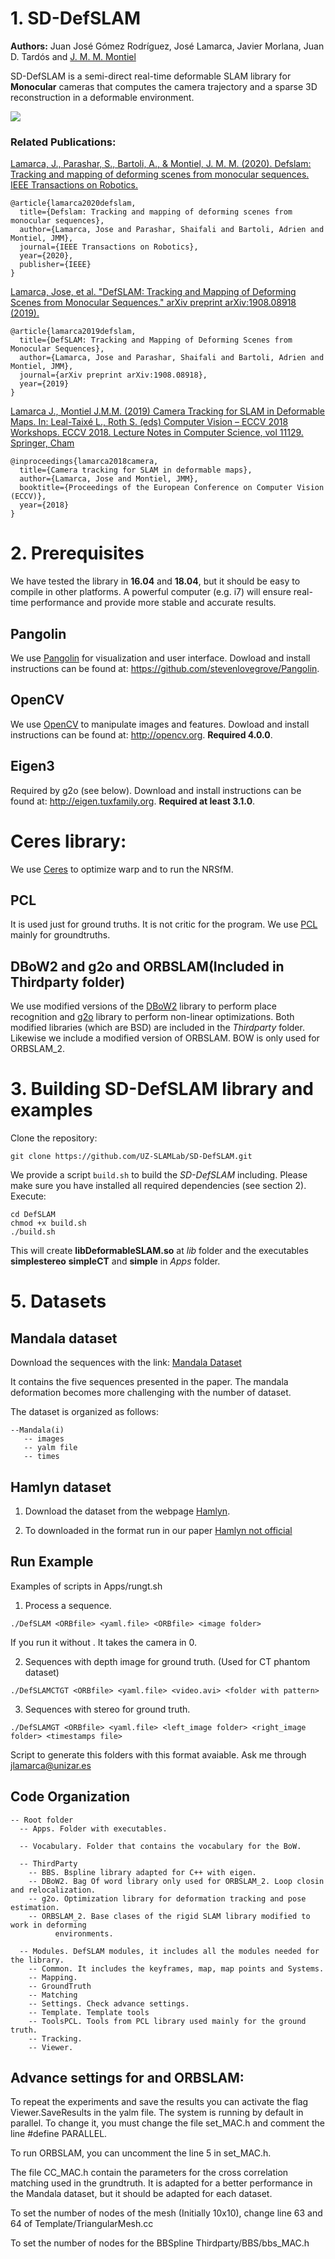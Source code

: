 # 1. SD-DefSLAM
**Authors:** Juan José Gómez Rodríguez, José Lamarca, Javier Morlana, Juan D. Tardós and [J. M. M. Montiel](http://webdiis.unizar.es/~josemari/) 

SD-DefSLAM is a semi-direct real-time deformable SLAM library for **Monocular** cameras that computes the camera trajectory and a sparse 3D reconstruction in a deformable environment.

[![](https://img.youtube.com/vi/gkcC0IR3X6A/0.jpg)](https://www.youtube.com/watch?v=gkcC0IR3X6A&feature=youtu.be)


### Related Publications:
[Lamarca, J., Parashar, S., Bartoli, A., & Montiel, J. M. M. (2020). Defslam: Tracking and mapping of deforming scenes from monocular sequences. IEEE Transactions on Robotics.](https://ieeexplore.ieee.org/abstract/document/9201190?casa_token=CEq8mKJAPFsAAAAA:Eutmf2gfImPc-6RWkhZ-VGBplY_Vuvqlezs4nRD7w0L7F_NOC-sZx8-65EZMEDkHeCpkSNAVOg)

```
@article{lamarca2020defslam,
  title={Defslam: Tracking and mapping of deforming scenes from monocular sequences},
  author={Lamarca, Jose and Parashar, Shaifali and Bartoli, Adrien and Montiel, JMM},
  journal={IEEE Transactions on Robotics},
  year={2020},
  publisher={IEEE}
}
```

[Lamarca, Jose, et al. "DefSLAM: Tracking and Mapping of Deforming Scenes from Monocular Sequences." arXiv preprint arXiv:1908.08918 (2019).](https://arxiv.org/abs/1908.08918)
```
@article{lamarca2019defslam,
  title={DefSLAM: Tracking and Mapping of Deforming Scenes from Monocular Sequences},
  author={Lamarca, Jose and Parashar, Shaifali and Bartoli, Adrien and Montiel, JMM},
  journal={arXiv preprint arXiv:1908.08918},
  year={2019}
}
```

[Lamarca J., Montiel J.M.M. (2019) Camera Tracking for SLAM in Deformable Maps. In: Leal-Taixé L., Roth S. (eds) Computer Vision – ECCV 2018 Workshops. ECCV 2018. Lecture Notes in Computer Science, vol 11129. Springer, Cham](https://openaccess.thecvf.com/content_ECCVW_2018/papers/11129/Lamarca_Camera_Tracking_for_SLAM_in_Deformable_Maps_ECCVW_2018_paper.pdf)
```
@inproceedings{lamarca2018camera,
  title={Camera tracking for SLAM in deformable maps},
  author={Lamarca, Jose and Montiel, JMM},
  booktitle={Proceedings of the European Conference on Computer Vision (ECCV)},
  year={2018}
}
```
# 2. Prerequisites
We have tested the library in **16.04** and **18.04**, but it should be easy to compile in other platforms. A powerful computer (e.g. i7) will ensure real-time performance and provide more stable and accurate results.

## Pangolin
We use [Pangolin](https://github.com/stevenlovegrove/Pangolin) for visualization and user interface. Dowload and install instructions can be found at: https://github.com/stevenlovegrove/Pangolin.

## OpenCV
We use [OpenCV](http://opencv.org) to manipulate images and features. Dowload and install instructions can be found at: http://opencv.org. **Required 4.0.0**.

## Eigen3
Required by g2o (see below). Download and install instructions can be found at: http://eigen.tuxfamily.org. **Required at least 3.1.0**.

# Ceres library:
We use [Ceres](http://opencv.org) to optimize warp and to run the NRSfM.

## PCL
It is used just for ground truths. It is not critic for the program. We use [PCL](https://pointclouds.org/downloads/) mainly for groundtruths.

## DBoW2 and g2o and ORBSLAM(Included in Thirdparty folder)
We use modified versions of the [DBoW2](https://github.com/dorian3d/DBoW2) library to perform place recognition and [g2o](https://github.com/RainerKuemmerle/g2o) library to perform non-linear optimizations. Both modified libraries (which are BSD) are included in the *Thirdparty* folder. Likewise we include a modified version of ORBSLAM. BOW is only used for ORBSLAM_2.


# 3. Building SD-DefSLAM library and examples

Clone the repository:
```
git clone https://github.com/UZ-SLAMLab/SD-DefSLAM.git
```

We provide a script `build.sh` to build the *SD-DefSLAM* including. Please make sure you have installed all required dependencies (see section 2). Execute:
```
cd DefSLAM
chmod +x build.sh
./build.sh
```

This will create **libDeformableSLAM.so**  at *lib* folder and the executables **simplestereo** **simpleCT** and **simple** in *Apps* folder.

# 5. Datasets
## Mandala dataset
Download the sequences with the link: 
[Mandala Dataset](https://drive.google.com/file/d/1i3i2f3Ph22DfZ6AfXKjPRb8WrGNw_41C/view?usp=sharing)

It contains the five sequences presented in the paper. The mandala deformation becomes more challenging with the number of dataset.

The dataset is organized as follows:
```
--Mandala(i)
   -- images
   -- yalm file
   -- times
```
## Hamlyn dataset  
1. Download the dataset from the webpage [Hamlyn](http://hamlyn.doc.ic.ac.uk/vision/). 

2. To downloaded in the format run in our paper [Hamlyn not official](https://drive.google.com/file/d/1fG6RNQlBqwDKZSRUuiEuoMbVosMo5u8J/view?usp=sharing)



## Run Example
Examples of scripts in Apps/rungt.sh

1. Process a sequence. 
```
./DefSLAM <ORBfile> <yaml.file> <ORBfile> <image folder>
```
If you run it without <image folder>. It takes the camera in 0. 

2. Sequences with depth image for ground truth. (Used for CT phantom dataset)
```
./DefSLAMCTGT <ORBfile> <yaml.file> <video.avi> <folder with pattern>
```

3. Sequences with stereo for ground truth.
```
./DefSLAMGT <ORBfile> <yaml.file> <left_image folder> <right_image folder> <timestamps file>
```

Script to generate this folders with this format avaiable. Ask me through <jlamarca@unizar.es>

## Code Organization
```
-- Root folder
  -- Apps. Folder with executables.

  -- Vocabulary. Folder that contains the vocabulary for the BoW.

  -- ThirdParty
    -- BBS. Bspline library adapted for C++ with eigen.
    -- DBoW2. Bag Of word library only used for ORBSLAM_2. Loop closin and relocalization.
    -- g2o. Optimization library for deformation tracking and pose estimation.
    -- ORBSLAM_2. Base clases of the rigid SLAM library modified to work in deforming 
		  environments.

  -- Modules. DefSLAM modules, it includes all the modules needed for the library.
    -- Common. It includes the keyframes, map, map points and Systems.
    -- Mapping.
    -- GroundTruth
    -- Matching
    -- Settings. Check advance settings.
    -- Template. Template tools
    -- ToolsPCL. Tools from PCL library used mainly for the ground truth.
    -- Tracking. 
    -- Viewer.
```
## Advance settings for and ORBSLAM:
To repeat the experiments and save the results you can activate the flag Viewer.SaveResults in the yalm file. The system is running by default in parallel. To change it, you must change the file set_MAC.h and comment the line #define PARALLEL.

To run ORBSLAM, you can uncomment the line 5 in set_MAC.h.

The file CC_MAC.h contain the parameters for the cross correlation matching used in the grundtruth. It is adapted for a better performance in the Mandala dataset, but it should be adapted for each dataset.

To set the number of nodes of the mesh (Initially 10x10), change line 63 and 64 of Template/TriangularMesh.cc

To set the number of nodes for the BBSpline Thirdparty/BBS/bbs_MAC.h
